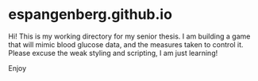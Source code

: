 # espangenberg.github.io

Hi! This is my working directory for my senior thesis. I am building a game that will mimic blood glucose data,
and the measures taken to control it. Please excuse the weak styling and scripting, I am just learning!

Enjoy
